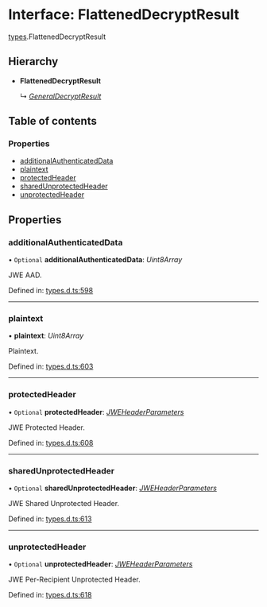 # Interface: FlattenedDecryptResult

[types](../modules/types.md).FlattenedDecryptResult

## Hierarchy

- **FlattenedDecryptResult**

  ↳ [*GeneralDecryptResult*](types.generaldecryptresult.md)

## Table of contents

### Properties

- [additionalAuthenticatedData](types.flatteneddecryptresult.md#additionalauthenticateddata)
- [plaintext](types.flatteneddecryptresult.md#plaintext)
- [protectedHeader](types.flatteneddecryptresult.md#protectedheader)
- [sharedUnprotectedHeader](types.flatteneddecryptresult.md#sharedunprotectedheader)
- [unprotectedHeader](types.flatteneddecryptresult.md#unprotectedheader)

## Properties

### additionalAuthenticatedData

• `Optional` **additionalAuthenticatedData**: *Uint8Array*

JWE AAD.

Defined in: [types.d.ts:598](https://github.com/panva/jose/blob/v3.12.0/src/types.d.ts#L598)

___

### plaintext

• **plaintext**: *Uint8Array*

Plaintext.

Defined in: [types.d.ts:603](https://github.com/panva/jose/blob/v3.12.0/src/types.d.ts#L603)

___

### protectedHeader

• `Optional` **protectedHeader**: [*JWEHeaderParameters*](types.jweheaderparameters.md)

JWE Protected Header.

Defined in: [types.d.ts:608](https://github.com/panva/jose/blob/v3.12.0/src/types.d.ts#L608)

___

### sharedUnprotectedHeader

• `Optional` **sharedUnprotectedHeader**: [*JWEHeaderParameters*](types.jweheaderparameters.md)

JWE Shared Unprotected Header.

Defined in: [types.d.ts:613](https://github.com/panva/jose/blob/v3.12.0/src/types.d.ts#L613)

___

### unprotectedHeader

• `Optional` **unprotectedHeader**: [*JWEHeaderParameters*](types.jweheaderparameters.md)

JWE Per-Recipient Unprotected Header.

Defined in: [types.d.ts:618](https://github.com/panva/jose/blob/v3.12.0/src/types.d.ts#L618)
